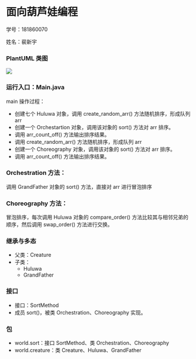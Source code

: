 # 面向葫芦娃编程

学号：181860070

姓名：裴新宇



### PlantUML 类图

![](http://www.plantuml.com/plantuml/png/bL71JiCm33stNn7jr6cCB-0mQH9mcJZiY51bKg-jQ9BAJPZGsB_ZOj9s7GV8BS_sy_Dxcyu3-M2Qj0Nz1YMgnT5HKzngGl21SA5EQPBe1hfERKcmKwhu9SbgxwcsfR9WC4An9rjU8NloiNl9dEU1zu705lVWAwI1kdFaiyVGX2Cylros2ygo-ArhwvKDHiRawwX0YZpId34-2EfxIlGvZsLNuFVm2Ck5qWv6hc9SgTMxgmlL3HFJ1LAA8q9nMTGkM9uy7CPDhyur29PBfWL2eHK7OCPyX7PM5dkYq-hkSxrMKfl3KxFJypprtdL9dEz1Ee16jMTiXxvoHHzECgXWE9kGtVmUrhPoXAuaQAiF2VTl1Cd0y4IwmiuJ-DhP_rACukNwgPphykKkjaSKxA3cnN6fuTzFgB98ODsxZ7alnfaSA8OpxM4q7wCVw-TqWxO8fla2)



### 运行入口：Main.java

main 操作过程：

- 创建七个 Huluwa 对象，调用 create_random_arr() 方法随机排序，形成队列 arr
- 创建一个 Orchestartion 对象，调用该对象的 sort() 方法对 arr 排序。
- 调用 arr_count_off() 方法输出排序结果。
- 调用 create_random_arr() 方法随机排序，形成队列 arr
- 创建一个 Choreography 对象，调用该对象的 sort() 方法对 arr 排序。
- 调用 arr_count_off() 方法输出排序结果。



### Orchestration 方法：

 调用 GrandFather 对象的 sort() 方法，直接对 arr 进行冒泡排序



### Choreography 方法：

冒泡排序，每次调用 Huluwa 对象的 compare_order() 方法比较其与相邻兄弟的顺序，然后调用 swap_order() 方法进行交换。



### 继承与多态

- 父类：Creature
- 子类：
  - Huluwa
  - GrandFather



### 接口

- 接口：SortMethod
- 成员 sort()，被类 Orchestration、Choreography 实现。



### 包

- world.sort：接口 SortMethod、类 Orchestration、Choreography 
- world.creature：类 Creature、Huluwa、GrandFather

